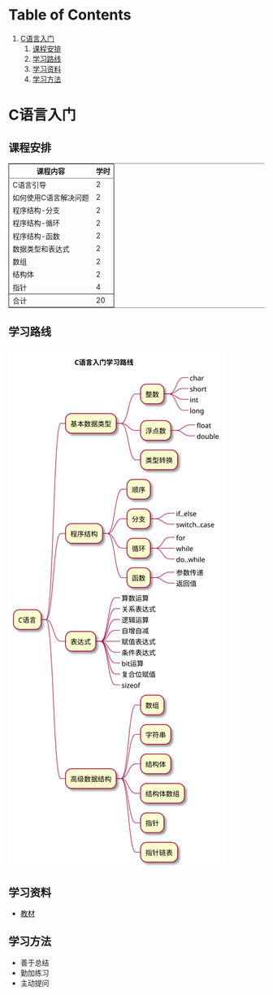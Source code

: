 
# Table of Contents

1.  [C语言入门](#org7fe6ee2)
    1.  [课程安排](#org4e5d0de)
    2.  [学习路线](#org0833ae0)
    3.  [学习资料](#org9d1bba3)
    4.  [学习方法](#orgcaaa107)


<a id="org7fe6ee2"></a>

# C语言入门


<a id="org4e5d0de"></a>

## 课程安排

<table border="2" cellspacing="0" cellpadding="6" rules="groups" frame="hsides">


<colgroup>
<col  class="org-left" />

<col  class="org-right" />
</colgroup>
<thead>
<tr>
<th scope="col" class="org-left">课程内容</th>
<th scope="col" class="org-right">学时</th>
</tr>
</thead>

<tbody>
<tr>
<td class="org-left">C语言引导</td>
<td class="org-right">2</td>
</tr>


<tr>
<td class="org-left">如何使用C语言解决问题</td>
<td class="org-right">2</td>
</tr>


<tr>
<td class="org-left">程序结构-分支</td>
<td class="org-right">2</td>
</tr>


<tr>
<td class="org-left">程序结构-循环</td>
<td class="org-right">2</td>
</tr>


<tr>
<td class="org-left">程序结构-函数</td>
<td class="org-right">2</td>
</tr>


<tr>
<td class="org-left">数据类型和表达式</td>
<td class="org-right">2</td>
</tr>


<tr>
<td class="org-left">数组</td>
<td class="org-right">2</td>
</tr>


<tr>
<td class="org-left">结构体</td>
<td class="org-right">2</td>
</tr>


<tr>
<td class="org-left">指针</td>
<td class="org-right">4</td>
</tr>
</tbody>

<tbody>
<tr>
<td class="org-left">合计</td>
<td class="org-right">20</td>
</tr>
</tbody>
</table>


<a id="org0833ae0"></a>

## 学习路线

![img](./img/overview.svg)


<a id="org9d1bba3"></a>

## 学习资料

-   [教材](https://wiki.banyuan.club/pages/viewpage.action?pageId=3051654)


<a id="orgcaaa107"></a>

## 学习方法

-   善于总结
-   勤加练习
-   主动提问

